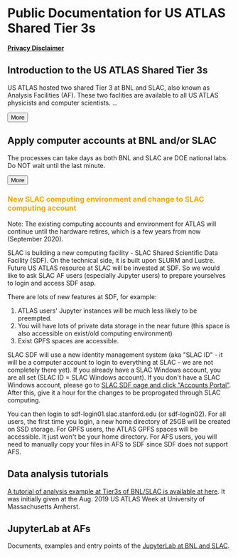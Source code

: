<style>
  #introMore {display: none;}
  #acctsMore {display: none;}
</style>

<script type="text/javascript" src="/tier3docs/scripts/readMoreOrLess.js"></script>

# Public Documentation for US ATLAS Shared Tier 3s

<b>[Privacy Disclaimer](/tier3docs/privacyDisclaimer)</b>

## Introduction to the US ATLAS Shared Tier 3s
US ATLAS hosted two shared Tier 3 at BNL and SLAC, also known as Analysis Facilities (AF). These
two faclities are available to all US ATLAS physicists and computer scientists. 
<span id="introLess">...</span><span id="introMore">They are
orgniazed and managed to support US ATLAS users' need on computing resources, including login,
run interactive and batch jobs, access ATLAS data, store private data, etc.
<br><br>
These two facilities also support tools specific for users analysis, including ATLAS/CERN
software in CVMFS, Grid middleware, Rucio clients, Machine Learning packages, MPI, Jupyter
Lab with PyROOT, Xcache with auto data discovery, GPUs, etc.
<br><br>
The two facilites are backed by staffs to support software environment, unix systems and
storages.</span>

<button onclick="readMoreOrLess('introLess', 'introMore', 'introBtn')" id="introBtn">More</button>

## Apply computer accounts at BNL and/or SLAC
The processes can take days as both BNL and SLAC are DOE national labs. Do NOT wait until the 
last minute.

<span id="acctsLess"></span>
<span id="acctsMore">
Applying BNL computing accounts is a multiple-step process. 
[The steps are summarized at here](https://www.sdcc.bnl.gov/#accounts)<br>
<br>
[Applying SLAC computing accounts](https://atlas.slac.stanford.edu/using-the-slac-computing-resources)
is a two-step process: becoming a SLAC laboratory user, and then obtain computing account(s).
</span>

<button onclick="readMoreOrLess('acctsLess', 'acctsMore', 'acctsBtn')" id="acctsBtn">More</button>

### <span style="color:orange">New SLAC computing environment and change to SLAC computing account</span>

Note: The existing computing accounts and environment for ATLAS will continue until the hardware retires, which is a few years from now (September 2020).

SLAC is building a new computing facility - SLAC Shared Scientific Data Facility (SDF). On the technical side, it is built upon SLURM and Lustre. Future US ATLAS resource at SLAC will be invested at SDF. So we would like to ask SLAC AF users (especially Jupyter users) to prepare yourselves to login and access SDF asap.

There are lots of new features at SDF, for example:

1. ATLAS users' Jupyter instances will be much less likely to be preempted.
2. You will have lots of private data storage in the near future (this space is also accessible on exist/old computing environment)
3. Exist GPFS spaces are accessible.

SLAC SDF will use a new identity management system (aka "SLAC ID" - it will be a computer account to login to everything at SLAC - we are not completely there yet). If you already have a SLAC Windows account, you are all set (SLAC ID = SLAC Windows account). If you don't have a SLAC Windows account, please go to [SLAC SDF page and click "Accounts Portal"](https://ondemand-dev.slac.stanford.edu/public/doc/#/accounts-and-access?id=access). After this, give it a hour for the changes to be proprogated through SLAC computing.

You can then login to sdf-login01.slac.stanford.edu (or sdf-login02). For all users, the first time you login, a new home directory of 25GB will be created on SSD storage. For GPFS users, the ATLAS GPFS spaces will be accessible. It just won't be your home directory. For AFS users, you will need to manually copy your files in AFS to SDF since SDF does not support AFS.

## Data analysis tutorials 
[A tutorial of analysis example at Tier3s of BNL/SLAC is available at here](/tier3docs/Tutorial-2019Aug).
It was initially given at the Aug. 2019 US ATLAS Week at University of Massachusetts Amherst.

## JupyterLab at AFs
Documents, examples and entry points of the [JupyterLab at BNL and SLAC](jupyter/JupyterAtTier3s.md). 